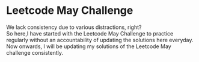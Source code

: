 # Leetcode May Challenge
We lack consistency due to various distractions, right?  
So here,I have started with the Leetcode May Challenge to practice regularly without an accountability of updating the solutions here everyday.   
Now onwards, I will be updating my solutions of the Leetcode May challenge consistently. 
